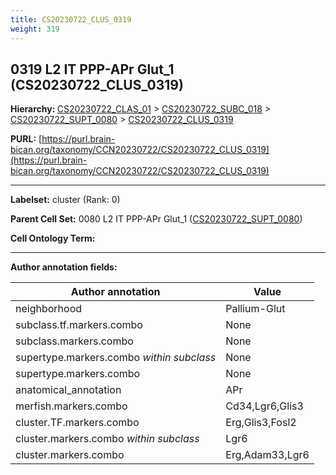 ```yaml
---
title: CS20230722_CLUS_0319
weight: 319
---
```

## 0319 L2 IT PPP-APr Glut_1 (CS20230722_CLUS_0319)
<b>Hierarchy: </b>
[CS20230722_CLAS_01](../CS20230722_CLAS_01) >
[CS20230722_SUBC_018](../CS20230722_SUBC_018) >
[CS20230722_SUPT_0080](../CS20230722_SUPT_0080) >
[CS20230722_CLUS_0319](../CS20230722_CLUS_0319)

**PURL:** [https://purl.brain-bican.org/taxonomy/CCN20230722/CS20230722_CLUS_0319](https://purl.brain-bican.org/taxonomy/CCN20230722/CS20230722_CLUS_0319)

---


**Labelset:** cluster (Rank: 0)

**Parent Cell Set:** 0080 L2 IT PPP-APr Glut_1 ([CS20230722_SUPT_0080](../CS20230722_SUPT_0080))



**Cell Ontology Term:** 

[MARKER GENES.]: #


---

[TRANSFERRED ANNOTATIONS.]: #


[AUTHOR ANNOTATION FIELDS.]: #


**Author annotation fields:**

| Author annotation | Value |
|-------------------|-------|
|neighborhood|Pallium-Glut|
|subclass.tf.markers.combo|None|
|subclass.markers.combo|None|
|supertype.markers.combo _within subclass_|None|
|supertype.markers.combo|None|
|anatomical_annotation|APr|
|merfish.markers.combo|Cd34,Lgr6,Glis3|
|cluster.TF.markers.combo|Erg,Glis3,Fosl2|
|cluster.markers.combo _within subclass_|Lgr6|
|cluster.markers.combo|Erg,Adam33,Lgr6|

